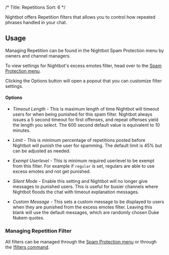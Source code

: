 /*
Title: Repetitions
Sort: 6
*/

Nightbot offers Repetition filters that allows you to control how repeated phrases handled in your chat.

## Usage

Managing Repetition can be found in the Nightbot Spam Protection menu by owners and channel managers.

To view settings for Nightbot's excess emotes filter, head over to the [Spam Protection menu](https://beta.nightbot.tv/spam_protection). 

Clicking the Options button will open a popout that you can customize filter settings.

#### Options

- *Timeout Length* - This is maximum length of time Nightbot will timeout users for when being punished for this spam filter. Nightbot always issues a 5 second timeout for first offenses, and repeat offenses yield the length you select. The 600 second default value is equivalent to 10 minutes.

- *Limit* - This is minimum percentage of repetitions posted before Nightbot will punish the user for spamming. The default limit is 45% but can be adjusted as needed.

- *Exempt Userlevel* - This is minimum required userlevel to be exempt from this filter. For example if `regular` is set, regulars are able to use excess emotes and not get punished. 

- *Silent Mode* - Enable this setting and Nightbot will no longer give messages to punished users. This is useful for busier channels where Nightbot floods the chat with timeout explanation messages.

- *Custom Message* - This sets a custom message to be displayed to users when they are punished from the excess emotes filter. Leaving this blank will use the default messages, which are randomly chosen Duke Nukem quotes.

### Managing Repetition Filter

All filters can be managed through the [Spam Protection menu](https://beta.nightbot.tv/spam_protection) or through the [!filters command](https://docs.nightbot.tv/commands/filters).
